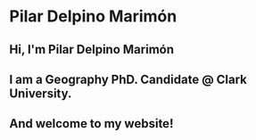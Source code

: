 # Pilar Delpino Marimón

## Hi, I'm Pilar Delpino Marimón
## I am a Geography PhD. Candidate @ Clark University.

## And welcome to my website!

